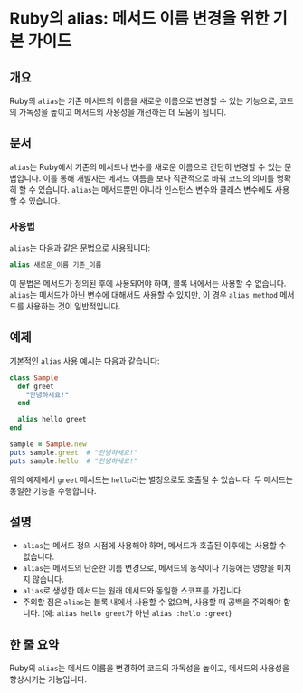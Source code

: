 <!--
Meta Description: # Ruby의 alias: 메서드 이름 변경을 위한 기본 가이드 ## 개요 Ruby의 `alias`는 기존 메서드의 이름을 새로운 이름으로 변경할 수 있는 기능으로, 코드의 가독성을 높이고 메서드의 사용성을 개선하는 데 도움이 됩니다. ## 문서 `alias`는 Rub...
Meta Keywords: alias, 사용할, greet, 메서드의, sample
-->

# Ruby의 alias: 메서드 이름 변경을 위한 기본 가이드

## 개요
Ruby의 `alias`는 기존 메서드의 이름을 새로운 이름으로 변경할 수 있는 기능으로, 코드의 가독성을 높이고 메서드의 사용성을 개선하는 데 도움이 됩니다.

## 문서
`alias`는 Ruby에서 기존의 메서드나 변수를 새로운 이름으로 간단히 변경할 수 있는 문법입니다. 이를 통해 개발자는 메서드 이름을 보다 직관적으로 바꿔 코드의 의미를 명확히 할 수 있습니다. `alias`는 메서드뿐만 아니라 인스턴스 변수와 클래스 변수에도 사용할 수 있습니다.

### 사용법
`alias`는 다음과 같은 문법으로 사용됩니다:

```ruby
alias 새로운_이름 기존_이름
```

이 문법은 메서드가 정의된 후에 사용되어야 하며, 블록 내에서는 사용할 수 없습니다. `alias`는 메서드가 아닌 변수에 대해서도 사용할 수 있지만, 이 경우 `alias_method` 메서드를 사용하는 것이 일반적입니다.

## 예제
기본적인 `alias` 사용 예시는 다음과 같습니다:

```ruby
class Sample
  def greet
    "안녕하세요!"
  end

  alias hello greet
end

sample = Sample.new
puts sample.greet  # "안녕하세요!"
puts sample.hello  # "안녕하세요!"
```

위의 예제에서 `greet` 메서드는 `hello`라는 별칭으로도 호출될 수 있습니다. 두 메서드는 동일한 기능을 수행합니다.

## 설명
- `alias`는 메서드 정의 시점에 사용해야 하며, 메서드가 호출된 이후에는 사용할 수 없습니다.
- `alias`는 메서드의 단순한 이름 변경으로, 메서드의 동작이나 기능에는 영향을 미치지 않습니다.
- `alias`로 생성한 메서드는 원래 메서드와 동일한 스코프를 가집니다.
- 주의할 점은 `alias`는 블록 내에서 사용할 수 없으며, 사용할 때 공백을 주의해야 합니다. (예: `alias hello greet`가 아닌 `alias :hello :greet`)

## 한 줄 요약
Ruby의 `alias`는 메서드 이름을 변경하여 코드의 가독성을 높이고, 메서드의 사용성을 향상시키는 기능입니다.